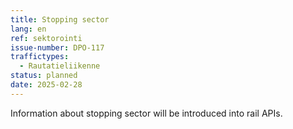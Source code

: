 ```yaml
---
title: Stopping sector
lang: en
ref: sektorointi
issue-number: DPO-117
traffictypes:
  - Rautatieliikenne
status: planned
date: 2025-02-28
---
```


Information about stopping sector will be introduced into rail APIs.
